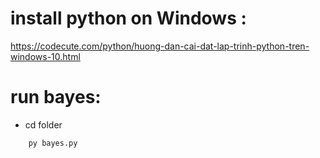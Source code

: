 install python on Windows :
=============================

https://codecute.com/python/huong-dan-cai-dat-lap-trinh-python-tren-windows-10.html

run bayes:
=========

* cd folder
```bash 
    py bayes.py
```
